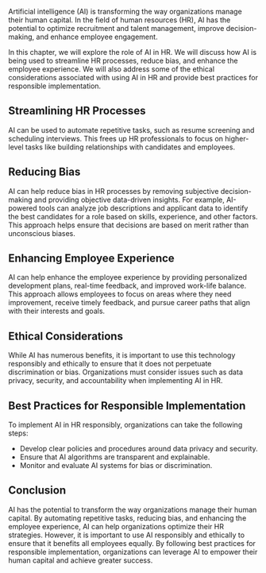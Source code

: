 
Artificial intelligence (AI) is transforming the way organizations manage their human capital. In the field of human resources (HR), AI has the potential to optimize recruitment and talent management, improve decision-making, and enhance employee engagement.

In this chapter, we will explore the role of AI in HR. We will discuss how AI is being used to streamline HR processes, reduce bias, and enhance the employee experience. We will also address some of the ethical considerations associated with using AI in HR and provide best practices for responsible implementation.

Streamlining HR Processes
-------------------------

AI can be used to automate repetitive tasks, such as resume screening and scheduling interviews. This frees up HR professionals to focus on higher-level tasks like building relationships with candidates and employees.

Reducing Bias
-------------

AI can help reduce bias in HR processes by removing subjective decision-making and providing objective data-driven insights. For example, AI-powered tools can analyze job descriptions and applicant data to identify the best candidates for a role based on skills, experience, and other factors. This approach helps ensure that decisions are based on merit rather than unconscious biases.

Enhancing Employee Experience
-----------------------------

AI can help enhance the employee experience by providing personalized development plans, real-time feedback, and improved work-life balance. This approach allows employees to focus on areas where they need improvement, receive timely feedback, and pursue career paths that align with their interests and goals.

Ethical Considerations
----------------------

While AI has numerous benefits, it is important to use this technology responsibly and ethically to ensure that it does not perpetuate discrimination or bias. Organizations must consider issues such as data privacy, security, and accountability when implementing AI in HR.

Best Practices for Responsible Implementation
---------------------------------------------

To implement AI in HR responsibly, organizations can take the following steps:

* Develop clear policies and procedures around data privacy and security.
* Ensure that AI algorithms are transparent and explainable.
* Monitor and evaluate AI systems for bias or discrimination.

Conclusion
----------

AI has the potential to transform the way organizations manage their human capital. By automating repetitive tasks, reducing bias, and enhancing the employee experience, AI can help organizations optimize their HR strategies. However, it is important to use AI responsibly and ethically to ensure that it benefits all employees equally. By following best practices for responsible implementation, organizations can leverage AI to empower their human capital and achieve greater success.
